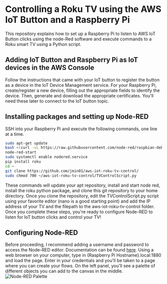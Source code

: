 # Controlling a Roku TV using the AWS IoT Button and a Raspberry Pi
This repository explains how to set up a Raspberry Pi to listen to AWS IoT Button clicks using the node-Red software and execute commands to a Roku smart TV using a Python script.
## Adding IoT Button and Raspberry Pi as IoT devices in the AWS Console
Follow the instructions that came with your IoT button to register the button as a device in the IoT Device Management service. For your Raspberry Pi, create/register a new device, filling out the appropriate fields to identify the device. Then, generate and download the appropriate certificates. You'll need these later to connect to the IoT button topic.
## Installing packages and setting up Node-RED 
SSH into your Raspberry Pi and execute the following commands, one line at a time.
```sh
sudo apt-get update
bash <(curl -sL https://raw.githubusercontent.com/node-red/raspbian-deb-package/master/resources/update-nodejs-and-nodered)
node-red-start
sudo systemctl enable nodered.service
pip install roku
cd ~
git clone https://github.com/jmin01/aws-iot-roku-tv-control/
sudo chmod 700 ~/aws-iot-roku-tv-control/TVControlScript.py
```
These commands will update your apt repository, install and start node red, install the roku python package, and clone this git repository to your home directory. Once you clone the repository, edit the TVControlScript.py script using your favorite editor (nano is a good starting point) and add the IP address of your TV and the filepath to the aws-iot-roku-tv-control folder. Once you complete these steps, you're ready to configure Node-RED to listen for IoT button clicks and control your TV!
## Configuring Node-RED
Before proceeding, I recommend adding a username and password to access the Node-RED editor. Documentation can be found [here](https://nodered.org/docs/security). Using a web browser on your computer, type in {Raspberry Pi Hostname}.local:1880 and load the page. Enter in your credentials and you'll be taken to a page where you can create your flows. On the left panel, you'll see a palette of different objects you can add to the canvas in the middle. 
![Node-RED Palette](https://s3.amazonaws.com/jmin01-github/aws-iot-roku-tv-control/Node-RED-1.jpg)


